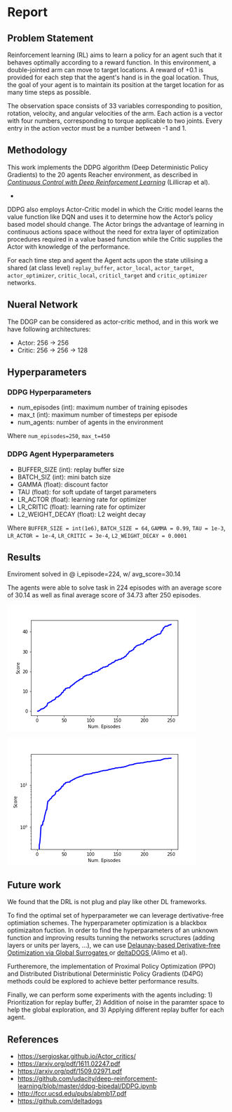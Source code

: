 # Report 


## Problem Statement
Reinforcement learning (RL) aims to learn a policy for an agent such that it behaves optimally
according to a reward function. In this environment, a double-jointed arm can move to target locations. A reward of +0.1 is provided for each step that the agent's hand is in the goal location. Thus, the goal of your agent is to maintain its position at the target location for as many time steps as possible.

The observation space consists of 33 variables corresponding to position, rotation, velocity, and angular velocities of the arm. Each action is a vector with four numbers, corresponding to torque applicable to two joints. Every entry in the action vector must be a number between -1 and 1.

## Methodology
This work implements the DDPG algorithm (Deep Deterministic Policy Gradients) to the 20 agents Reacher environment, as described in [_Continuous Control with Deep Reinforcement Learning_][ddpg-paper] (Lillicrap et al). 
- [ddpg-paper]: https://arxiv.org/pdf/1509.02971.pdf

DDPG also employs Actor-Critic model in which the Critic model learns the value function like DQN and uses it to determine how the Actor’s policy based model should change. The Actor brings the advantage of learning in continuous actions space without the need for extra layer of optimization procedures required in a value based function while the Critic supplies the Actor with knowledge of the performance.

For each time step and agent the Agent acts upon the state utilising a shared (at class level) `replay_buffer`, `actor_local`, `actor_target`, `actor_optimizer`, `critic_local`, `criticl_target` and `critic_optimizer` networks.

## Nueral Network 
The DDGP can be considered as actor-critic method, and in this work we have following architectures:

- Actor: 256 -> 256
- Critic: 256 -> 256 -> 128

## Hyperparameters 
### DDPG Hyperparameters
- num_episodes (int): maximum number of training episodes
- max_t (int): maximum number of timesteps per episode
- num_agents: number of agents in the environment

Where
`num_episodes=250`, `max_t=450`


### DDPG Agent Hyperparameters

- BUFFER_SIZE (int): replay buffer size
- BATCH_SIZ (int): mini batch size
- GAMMA (float): discount factor
- TAU (float): for soft update of target parameters
- LR_ACTOR (float): learning rate for optimizer
- LR_CRITIC (float): learning rate for optimizer
- L2_WEIGHT_DECAY (float): L2 weight decay


Where 
`BUFFER_SIZE = int(1e6)`, `BATCH_SIZE = 64`, `GAMMA = 0.99`, `TAU = 1e-3`, `LR_ACTOR = 1e-4`, `LR_CRITIC = 3e-4`, `L2_WEIGHT_DECAY = 0.0001`




## Results 
Enviroment solved in @ i_episode=224, w/ avg_score=30.14

The agents were able to solve task in 224 episodes with an average score of 30.14 as well as final average score of 34.73 after 250 episodes.


![scores_vs_episodes_linear](scores_vs_episodes_linear.png)


![scores_vs_episodes_semilogy](scores_vs_episodes_semilogy.png)


## Future work
We found that the DRL is not plug and play like other DL frameworks.

To find the optimal set of hyperparameter we can leverage dertivative-free optimiation schemes. The hyperparameter optimization is a blackbox optimizaiton fuction. In order to find the hyperparameters of an unknown function and improving results tunning the networks scructures (adding layers or units per layers, ...), we can use [ Delaunay-based Derivative-free Optimization via Global Surrogates ][dogs] or [ deltaDOGS ][alimo-2017] (Alimo et al). 

Furtheremore, the implementation of Proximal Policy Optimization (PPO) and Distributed Distributional Deterministic Policy Gradients (D4PG) methods could be explored to achieve better performance results. 

Finally, we can perform some experiments with the agents including: 1) Prioritization for replay buffer, 2) Addition of noise in the paramter space to help the global exploration, and 3) Applying different replay buffer for each agent.



[dogs]: https://github.com/deltadogs
[alimo-2017]: http://fccr.ucsd.edu/pubs/abmb17.pdf


## References
- <https://sergioskar.github.io/Actor_critics/>
- <https://arxiv.org/pdf/1611.02247.pdf> 
- <https://arxiv.org/pdf/1509.02971.pdf>
- <https://github.com/udacity/deep-reinforcement-learning/blob/master/ddpg-bipedal/DDPG.ipynb>
- <http://fccr.ucsd.edu/pubs/abmb17.pdf>
- <https://github.com/deltadogs>

